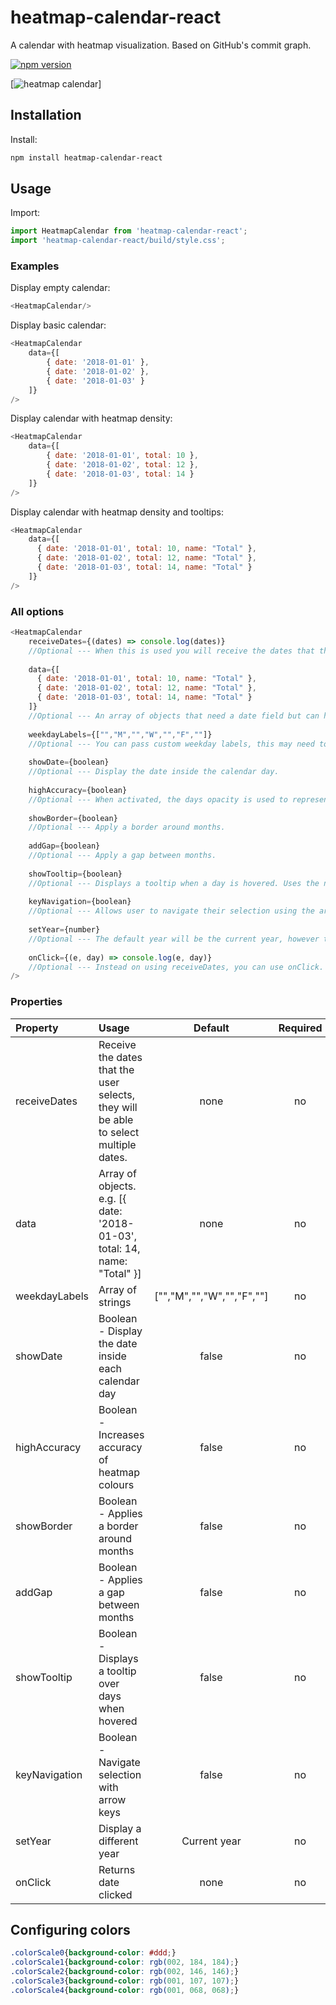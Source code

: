 # heatmap-calendar-react
A calendar with heatmap visualization. Based on GitHub's commit graph.

[![npm version](https://badge.fury.io/js/heatmap-calendar-react.svg)](https://badge.fury.io/js/heatmap-calendar-react)

[![heatmap calendar](https://github.com/willfretwell/heatmap-calendar-react/blob/master/images/heatmap.jpg)]

## Installation

Install:

```bash
npm install heatmap-calendar-react
```

## Usage

Import:

```javascript
import HeatmapCalendar from 'heatmap-calendar-react';
import 'heatmap-calendar-react/build/style.css';
```

### Examples

Display empty calendar:

```javascript
<HeatmapCalendar/>
```

Display basic calendar:

```javascript
<HeatmapCalendar
    data={[
        { date: '2018-01-01' },
        { date: '2018-01-02' },
        { date: '2018-01-03' }
    ]}
/>
```

Display calendar with heatmap density:

```javascript
<HeatmapCalendar
    data={[
        { date: '2018-01-01', total: 10 },
        { date: '2018-01-02', total: 12 },
        { date: '2018-01-03', total: 14 }
    ]}
/>
```

Display calendar with heatmap density and tooltips:

```javascript
<HeatmapCalendar
    data={[
      { date: '2018-01-01', total: 10, name: "Total" },
      { date: '2018-01-02', total: 12, name: "Total" },
      { date: '2018-01-03', total: 14, name: "Total" }
    ]}
/>
```

### All options

```javascript
<HeatmapCalendar
    receiveDates={(dates) => console.log(dates)} 
    //Optional --- When this is used you will receive the dates that the user selects, they will be able to select multiple dates.
    
    data={[
      { date: '2018-01-01', total: 10, name: "Total" },
      { date: '2018-01-02', total: 12, name: "Total" },
      { date: '2018-01-03', total: 14, name: "Total" }
    ]} 
    //Optional --- An array of objects that need a date field but can have a total (which is used to show density for the date) as well as a name field which is used for the tooltip.
    
    weekdayLabels={["","M","","W","","F",""]} 
    //Optional --- You can pass custom weekday labels, this may need to be adjusted with css.
    
    showDate={boolean} 
    //Optional --- Display the date inside the calendar day.
    
    highAccuracy={boolean} 
    //Optional --- When activated, the days opacity is used to represent density as well as colour.
    
    showBorder={boolean} 
    //Optional --- Apply a border around months.
    
    addGap={boolean} 
    //Optional --- Apply a gap between months.
    
    showTooltip={boolean} 
    //Optional --- Displays a tooltip when a day is hovered. Uses the name field in the data object. 
    
    keyNavigation={boolean} 
    //Optional --- Allows user to navigate their selection using the arrows keys and close their selection using the escape key.
    
    setYear={number} 
    //Optional --- The default year will be the current year, however this can be changed by entering a numeric value e.g. 2010.
    
    onClick={(e, day) => console.log(e, day)} 
    //Optional --- Instead on using receiveDates, you can use onClick. This will only allow the user to make one selection at a time.
/>
```

### Properties

|Property        | Usage           | Default  | Required |
|:------------- |:-------------|:-----:|:-----:|
| receiveDates | Receive the dates that the user selects, they will be able to select multiple dates. | none | no |
| data | Array of objects. e.g. [{ date: '2018-01-03', total: 14, name: "Total" }] | none | no |
| weekdayLabels | Array of strings | ["","M","","W","","F",""] | no |
| showDate | Boolean - Display the date inside each calendar day | false | no |
| highAccuracy | Boolean - Increases accuracy of heatmap colours | false | no |
| showBorder | Boolean - Applies a border around months | false | no |
| addGap | Boolean - Applies a gap between months | false | no |
| showTooltip | Boolean - Displays a tooltip over days when hovered | false | no |
| keyNavigation | Boolean - Navigate selection with arrow keys | false | no |
| setYear | Display a different year | Current year | no |
| onClick | Returns date clicked | none | no |

## Configuring colors

```css
.colorScale0{background-color: #ddd;}
.colorScale1{background-color: rgb(002, 184, 184);}
.colorScale2{background-color: rgb(002, 146, 146);}
.colorScale3{background-color: rgb(001, 107, 107);}
.colorScale4{background-color: rgb(001, 068, 068);}
```
